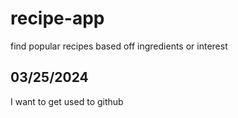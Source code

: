 # recipe-app
find popular recipes based off ingredients or interest

## 03/25/2024
I want to get used to github 
